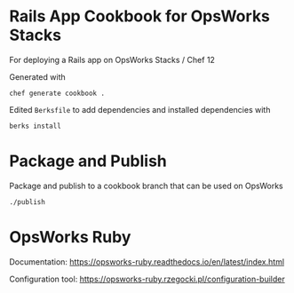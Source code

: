 # Rails App Cookbook for OpsWorks Stacks

For deploying a Rails app on OpsWorks Stacks / Chef 12

Generated with

    chef generate cookbook .

Edited `Berksfile` to add dependencies and installed dependencies with

    berks install

# Package and Publish

Package and publish to a cookbook branch that can be used on OpsWorks

    ./publish

# OpsWorks Ruby

Documentation: <https://opsworks-ruby.readthedocs.io/en/latest/index.html>

Configuration tool: <https://opsworks-ruby.rzegocki.pl/configuration-builder>
